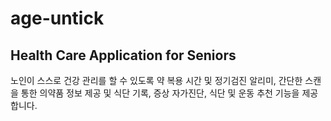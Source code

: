 # age-untick
## Health Care Application for Seniors
노인이 스스로 건강 관리를 할 수 있도록 약 복용 시간 및 정기검진 알리미, 간단한 스캔을 통한 의약품 정보 제공 및 식단 기록, 증상 자가진단, 식단 및 운동 추천 기능을 제공합니다.
